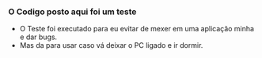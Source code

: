 ### O Codigo posto aqui foi um teste

- O Teste foi executado para eu evitar de mexer em uma aplicação minha e dar bugs.
- Mas da para usar caso vá deixar o PC ligado e ir dormir.